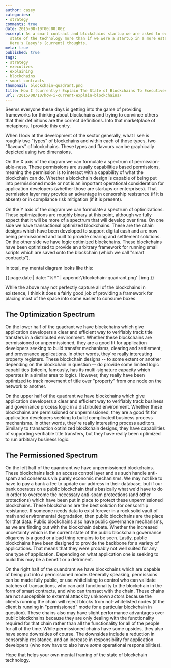 ```yaml
---
author: casey
categories:
- strategy
comments: true
date: 2015-08-10T00:00:00Z
excerpt: As a smart contract and blockchains startup we are asked to explain the general
  state of the technology more than if we were a startup in a more established technology.
  Here's Casey's (current) thoughts.
meta: true
published: true
tags:
- strategy
- executives
- explaining
- blockchains
- smart contracts
thumbnail: blockchain-quadrant.png
title: How I (currently) Explain The State of Blockchains To Executives and Researchers
url: /2015/08/10/how-i-current-explain-blockchains/
---
```


Seems everyone these days is getting into the game of providing frameworks for thinking about blockchains and trying to convince others that their definitions are the correct definitions. Into that marketplace of metaphors, I provide this entry.

When I look at the development of the sector generally, what I see is roughly two "types" of blockchains and within each of those types, two "flavours" of blockchains. These types and flavours can be graphically depicted using two dimensions.

On the X axis of the diagram we can formulate a spectrum of permission-able-ness. These permissions are usually capabilities based permissions, meaning the permission is to interact with a capability of what the blockchain can do. Whether a blockchain design is capable of being put into permissioned mode or not is an important operational consideration for application developers (whether those are startups or enterprises). That permission layer may provide an advantage in censorship resistance (if it is absent) or in compliance risk mitigation (if it is present).

On the Y axis of the diagram we can formulate a spectrum of optimizations. These optimizations are roughly binary at this point, although we fully expect that it will be more of a spectrum that will develop over time. On one side we have transactional optimized blockchains. These are the chain designs which have been developed to support digital cash and are now being permissioned and built to provide clearing and settlement solutions. On the other side we have logic optimized blockchains. These blockchains have been optimized to provide an arbitrary framework for running small scripts which are saved onto the blockchain (which we call "smart contracts").

In total, my mental diagram looks like this:

{{ page.date | date: "%Y" | append:'/blockchain-quadrant.png' | img }}

While the above may not perfectly capture all of the blockchains in existence, I think it does a fairly good job of providing a framework for placing most of the space into some easier to consume boxes.

## The Optimization Spectrum

On the lower half of the quadrant we have blockchains which give application developers a clear and efficient way to verifiably track title transfers in a distributed environment. Whether these blockchains are permissioned or unpermissioned, they are a good fit for application developers seeking to build transfer mechanisms, clearing and settlement, and provenance applications. In other words, they're really interesting property registers. These blockchain designs -- to some extent or another depending on the blockchain in question -- do provide some limited logic capabilities (bitcoin, famously, has its multi-signature capacity which operates in a similar area to logic). However, they really have been optimized to track movement of title over "property" from one node on the network to another.

On the upper half of the quadrant we have blockchains which give application developers a clear and efficient way to verifiably track business and governance process logic in a distributed environment. Whether these blockchains are permissioned or unpermissioned, they are a good fit for application developers seeking to build complicated business process mechanisms. In other words, they're really interesting process auditors. Similarly to transaction optimized blockchain designs, they have capabilities of supporting verifiable title transfers, but they have really been optimized to run arbitrary business logic.

## The Permissioned Spectrum

On the left half of the quandrant we have unpermissioned blockchains. These blockchains lack an access control layer and as such handle anti-spam and consensus via purely economic mechanisms. We may not like to have to pay a bank a fee to update our address in their database, but if our bank operates on a public blockchain that's basically what we'd have to do in order to overcome the necessary anti-spam protections (and other protections) which have been put in place to protect these unpermissioned blockchains. These blockchains are the best solution for censorship resistance. If someone needs data to exist forever in a rock solid vault of math and environmental degradation, then public blockchains are the place for that data. Public blockchains also have public governance mechanisms, as we are finding out with the blockchain debate. Whether the increased uncertainty which is the current state of the public blockchain governance oligarchy is a good or a bad thing remains to be seen. Lastly, public blockchains have been designed to provide the backbone for a variety of applications. That means that they were probably not well suited for any one type of application. Depending on what application one is seeking to build this may be a benefit or a detriment.

On the right half of the quandrant we have blockchains which are capable of being put into a permissioned mode. Generally speaking, permissions can be made fully public, or use whitelisting to control who can validate batches of transactions, who can add functionality to the blockchain in the form of smart contracts, and who can transact with the chain. These chains are not susceptible to external attack by unknown actors because the clients running the chain will reject blocks from not-whitelisted nodes (if the client is running in "permissioned" mode for a particular blockchain in question). These chains also may have slight performance advantages over public blockchains because they are only dealing with the functionality required for that chain rather than all the functionality for all of the people for all of the time. While permissioned chains have some upsides, they also have some downsides of course. The downsides include a reduction in censorship resistance, and an increase in responsibility for application developers (who now have to also have *some* operational responsibilities).

Hope that helps your own mental framing of the state of blockchain technology.
